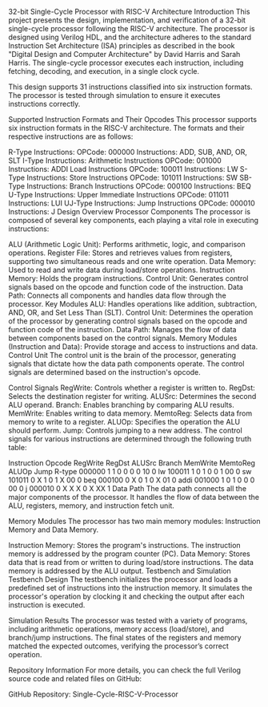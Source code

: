 32-bit Single-Cycle Processor with RISC-V Architecture
Introduction
This project presents the design, implementation, and verification of a 32-bit single-cycle processor following the RISC-V architecture. The processor is designed using Verilog HDL, and the architecture adheres to the standard Instruction Set Architecture (ISA) principles as described in the book "Digital Design and Computer Architecture" by David Harris and Sarah Harris. The single-cycle processor executes each instruction, including fetching, decoding, and execution, in a single clock cycle.

This design supports 31 instructions classified into six instruction formats. The processor is tested through simulation to ensure it executes instructions correctly.

Supported Instruction Formats and Their Opcodes
This processor supports six instruction formats in the RISC-V architecture. The formats and their respective instructions are as follows:

R-Type Instructions:
OPCode: 000000
Instructions: ADD, SUB, AND, OR, SLT
I-Type Instructions:
Arithmetic Instructions
OPCode: 001000
Instructions: ADDI
Load Instructions
OPCode: 100011
Instructions: LW
S-Type Instructions:
Store Instructions
OPCode: 101011
Instructions: SW
SB-Type Instructions:
Branch Instructions
OPCode: 000100
Instructions: BEQ
U-Type Instructions:
Upper Immediate Instructions
OPCode: 011011
Instructions: LUI
UJ-Type Instructions:
Jump Instructions
OPCode: 000010
Instructions: J
Design Overview
Processor Components
The processor is composed of several key components, each playing a vital role in executing instructions:

ALU (Arithmetic Logic Unit): Performs arithmetic, logic, and comparison operations.
Register File: Stores and retrieves values from registers, supporting two simultaneous reads and one write operation.
Data Memory: Used to read and write data during load/store operations.
Instruction Memory: Holds the program instructions.
Control Unit: Generates control signals based on the opcode and function code of the instruction.
Data Path: Connects all components and handles data flow through the processor.
Key Modules
ALU: Handles operations like addition, subtraction, AND, OR, and Set Less Than (SLT).
Control Unit: Determines the operation of the processor by generating control signals based on the opcode and function code of the instruction.
Data Path: Manages the flow of data between components based on the control signals.
Memory Modules (Instruction and Data): Provide storage and access to instructions and data.
Control Unit
The control unit is the brain of the processor, generating signals that dictate how the data path components operate. The control signals are determined based on the instruction's opcode.

Control Signals
RegWrite: Controls whether a register is written to.
RegDst: Selects the destination register for writing.
ALUSrc: Determines the second ALU operand.
Branch: Enables branching by comparing ALU results.
MemWrite: Enables writing to data memory.
MemtoReg: Selects data from memory to write to a register.
ALUOp: Specifies the operation the ALU should perform.
Jump: Controls jumping to a new address.
The control signals for various instructions are determined through the following truth table:

Instruction	Opcode	RegWrite	RegDst	ALUSrc	Branch	MemWrite	MemtoReg	ALUOp	Jump
R-type	000000	1	1	0	0	0	0	10	0
lw	100011	1	0	1	0	0	1	00	0
sw	101011	0	X	1	0	1	X	00	0
beq	000100	0	X	0	1	0	X	01	0
addi	001000	1	0	1	0	0	0	00	0
j	000010	0	X	X	X	0	X	XX	1
Data Path
The data path connects all the major components of the processor. It handles the flow of data between the ALU, registers, memory, and instruction fetch unit.

Memory Modules
The processor has two main memory modules: Instruction Memory and Data Memory.

Instruction Memory: Stores the program's instructions. The instruction memory is addressed by the program counter (PC).
Data Memory: Stores data that is read from or written to during load/store instructions. The data memory is addressed by the ALU output.
Testbench and Simulation
Testbench Design
The testbench initializes the processor and loads a predefined set of instructions into the instruction memory. It simulates the processor's operation by clocking it and checking the output after each instruction is executed.

Simulation Results
The processor was tested with a variety of programs, including arithmetic operations, memory access (load/store), and branch/jump instructions. The final states of the registers and memory matched the expected outcomes, verifying the processor’s correct operation.

Repository Information
For more details, you can check the full Verilog source code and related files on GitHub:

GitHub Repository: Single-Cycle-RISC-V-Processor

